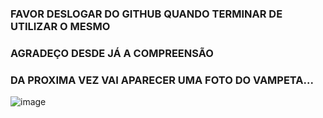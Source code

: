 ### FAVOR DESLOGAR DO GITHUB QUANDO TERMINAR DE UTILIZAR O MESMO

### AGRADEÇO DESDE JÁ A COMPREENSÃO

### DA PROXIMA VEZ VAI APARECER UMA FOTO DO VAMPETA...

![image](https://github.com/MatheusRequena/AstronoMy/assets/160244431/23bcb6dc-f019-4bc3-885e-c3a4b08bf2cd)
